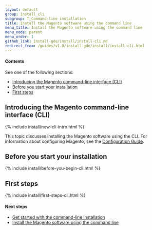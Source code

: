 ```yaml
---
layout: default
group: install_cli
subgroup: T_Command-line installation
title: Install the Magento software using the command line
menu_title: Install the Magento software using the command line
menu_node: parent
menu_order: 1
github_link: install-gde/install/install-cli.md
redirect_from: /guides/v1.0/install-gde/install/install-cli.html
---
```


<!-- This topic is referred to from Magento 2 code! Don't change the URL without informing engineering! -->
<!-- Referring file: README.md owned by core -->


  
<h4>Contents</h4>

See one of the following sections:

*	<a href="#new-cli-intro">Introducing the Magento command-line interface (CLI)</a>
*	<a href="#instgde-install-cli-prereq">Before you start your installation</a>
*	<a href="#instgde-install-cli-first">First steps</a>

<h2 id="new-cli-intro">Introducing the Magento command-line interface (CLI)</h2>
{% include install/new-cli-intro.html %}

This topic discusses installing the Magento software using the CLI. For information about configuring Magento, see the <a href="{{ site.gdeurl }}config-guide/bk-config-guide.html">Configuration Guide</a>.

<h2 id="instgde-install-cli-prereq">Before you start your installation</h2>
{% include install/before-you-begin-cli.html %}


<h2 id="instgde-install-cli-first">First steps</h2>
{% include install/first-steps-cli.html %}

#### Next steps 

*	<a href="{{ site.gdeurl }}install-gde/install/cli/install-cli-subcommands.html">Get started with the command-line installation</a>
*	<a href="{{ site.gdeurl }}install-gde/install/cli/install-cli-install.html">Install the Magento software using the command line</a>
